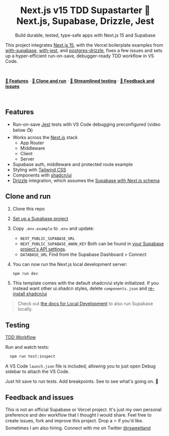 
  <h1 align="center">Next.js v15 TDD Supastarter 🤩<br /> Next.js, Supabase, Drizzle, Jest </h1>
  <p role="heading" align="center">
  Build durable, tested, type-safe apps with Next.js 15 and Supabase 
</p>

<p>This project integrates <a href="https://nextjs.org/blog/next-15">Next.js 15</a>, with the Vercel boilerplate examples from <a href="https://github.com/vercel/next.js/tree/v15.0.2/examples/with-supabase">with-supabase</a>, <a href="https://github.com/vercel/next.js/tree/v15.0.2/examples/with-jest">with-jest</a>, and <a href="https://github.com/vercel/examples/tree/%40vercel/examples-ui%402.0.3/storage/postgres-drizzle">postgres-drizzle</a></li>, fixes a few issues and sets up a hyper-efficient run-on-save, debugger-ready TDD workflow in VS Code.</p><br />

<p>
  <a href="#features"><strong>💎 Features</strong></a> ·
  <a href="#clone-and-run"><strong>🚗 Clone and run</strong></a> ·
  <a href="#testing"><strong>🧪 Streamlined testing</strong></a> ·
  <a href="#feedback-and-issues"><strong>👋 Feedback and issues</strong></a>
</p>
<br/>

## Features
- Run-on-save [Jest](https://jestjs.io/) tests with VS Code debugging preconfigured (video below 📺)
- Works across the [Next.js](https://nextjs.org) stack
  - App Router
  - Middleware
  - Client
  - Server
- Supabase auth, middleware and protected route example
- Styling with [Tailwind CSS](https://tailwindcss.com)
- Components with [shadcn/ui](https://ui.shadcn.com/)
- [Drizzle](https://orm.drizzle.team/) integration, which assumes the [Supabase with Next.js schema](https://supabase.com/docs/guides/getting-started/quickstarts/nextjs) 

## Clone and run

1. Clone this repo
2. [Set up a Supabase project](https://supabase.com/docs/guides/getting-started/quickstarts/nextjs)
3.  Copy `.env.example`  to `.env`  and update:<br />
    * `NEXT_PUBLIC_SUPABASE_URL` 
    * `NEXT_PUBLIC_SUPABASE_ANON_KEY`  Both can be found in [your Supabase project's API settings](https://app.supabase.*com/project/_/settings/api).
    * `DATABASE_URL`  Find from the Supabase Dashboard > Connect
4. You can now run the Next.js local development server:

   ```bash
   npm run dev
   ```

 5. This template comes with the default shadcn/ui style initialized. If you instead want other ui.shadcn styles, delete `components.json` and [re-install shadcn/ui](https://ui.shadcn.com/docs/installation/next)

> Check out [the docs for Local Development](https://supabase.com/docs/guides/getting-started/local-development) to also run Supabase locally.

## Testing

<p align="center">
  
[TDD Workflow](https://github.com/user-attachments/assets/06b87ae3-1f16-4b77-b8b9-5d0eb181462e)

</p>


Run and watch tests:

```bash
  npm run test:inspect
```
A VS Code `launch.json` file is included, allowing you to just open Debug sidebar to attach the VS Code.

Just hit save to run tests. Add breakpoints. See to see what's going on. 🔬


## Feedback and issues

This is not an official Supabase or Vercel project. It's just my own personal preference and dev workflow that I thought I would share. Feel free to create issues, fork and improve this project. Drop a ⭐️ if you'd like. Sometimes I am also hiring. Connect with me on Twitter <a href="https://twitter.com/rsweetland">@rsweetland</a>
